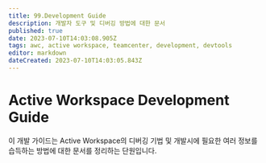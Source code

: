 ```yaml
---
title: 99.Development Guide
description: 개발자 도구 및 디버깅 방법에 대한 문서
published: true
date: 2023-07-10T14:03:08.905Z
tags: awc, active workspace, teamcenter, development, devtools
editor: markdown
dateCreated: 2023-07-10T14:03:05.843Z
---
```


# Active Workspace Development Guide

이 개발 가이드는 Active Workspace의 디버깅 기법 및 개발시에 필요한 여러 정보를 습득하는 방법에 대한 문서를 정리하는 단원입니다.